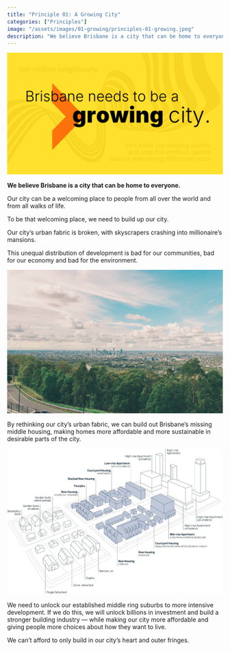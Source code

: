 ```yaml
---
title: "Principle 01: A Growing City"
categories: ["Principles"]
image: "/assets/images/01-growing/principles-01-growing.jpeg"
description: "We believe Brisbane is a city that can be home to everyone."
---
```


![Brisbane needs to be a growing city.](/assets/images/01-growing/principles-01-growing.jpeg)

**We believe Brisbane is a city that can be home to everyone.**

Our city can be a welcoming place to people from all over the world and from all walks of life. 

To be that welcoming place, we need to build up our city.

Our city’s urban fabric is broken, with skyscrapers crashing into millionaire’s mansions. 

This unequal distribution of development is bad for our communities, bad for our economy and bad for the environment.

![Looking towards the city from Mt Gravatt.](/assets/images/01-growing/mt-gravatt-cbd.jpeg)

By rethinking our city’s urban fabric, we can build out Brisbane’s missing middle housing, making homes more affordable and more sustainable in desirable parts of the city.

![Diagram of Missing Middle.](/assets/images/01-growing/missing-middle.jpeg)

We need to unlock our established middle ring suburbs to more intensive development. If we do this, we will unlock billions in investment and build a stronger building industry — while making our city more affordable and giving people more choices about how they want to live.


We can’t afford to only build in our city’s heart and outer fringes.
